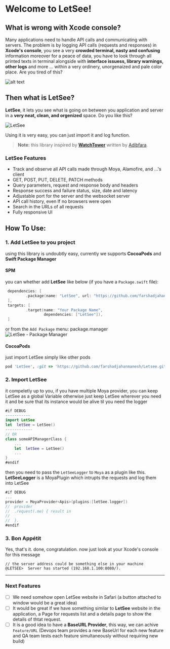 # Welcome to LetSee!

## What is wrong with Xcode console?

Many applications need to handle API calls and communicating with servers. The problem is by logging API calls (requests and responses) in **Xcode's console**, you see a very **crowded terminal, nasty and confusing** information moreover for a peace of data, you have to look through all printed texts in terminal alongside with **interface issuess, library warnings, other logs** and more ... within a very ordinery, unorgenaized and pale color place. Are you tired of this?

![alt text](https://github.com/farshadjahanmanesh/Letsee/blob/main/Examples%2BImages/bad.jpg?raw=true)

## Then what is LetSee?
**LetSee**, it lets you see what is going on between you application and server in a **very neat, clean, and orgenized** space. Do you like this?

![LetSee](https://github.com/farshadjahanmanesh/Letsee/blob/main/Examples%2BImages/good.gif?raw=true)

Using it is very easy, you can just import it and log function. 
> **Note:** this library inspired by [**WatchTower**](https://github.com/adibfara/WatchTower) written by [Adibfara](https://github.com/adibfara).

### LetSee Features
-   Track and observe all API calls made through Moya, Alamofire, and ...'s client
-   GET, POST, PUT, DELETE, PATCH methods
-   Query parameters, request and response body and headers
-   Response success and failure status, size, date and latency
-   Adjustable port for the server and the websocket server
-   API call history, even If no browsers were open
-   Search in the URLs of all requests
-   Fully responsive UI

## How To Use:
### 1. Add LetSee to you project
using this library is undoubtly easy, currently we supports **CocoaPods** and **Swift Package Manager**

#### SPM
you can whether add **LetSee** like below (if you have a `Package.swift` file):
```swift
 dependencies: [
		 .package(name: "LetSee", url: "https://github.com/farshadjahanmanesh/Letsee.git", from: "0.1.0")
 ],
 targets: [
		 .target(name: "Your Package Name", 
				 dependencies: ["LetSee"]),
 ]
```
or from the `Add Package` menu:
package.manager
![LetSee - Package Manager](https://github.com/farshadjahanmanesh/Letsee/blob/main/Examples%2BImages/package.manager.jpg?raw=true)
#### CocoaPods
just import LetSee simply like other pods
```ruby
pod 'LetSee', :git => 'https://github.com/farshadjahanmanesh/Letsee.git'
```
### 2. Import LetSee
it compeletly up to you, if you have multiple Moya provider, you can keep LetSee as a global Variable otherwise just keep LetSee wherever you need it and be sure that its instance would be alive til you need the logger
```swift
#if DEBUG
-----------
import LetSee
let  letSee = LetSee()
------------
// OR
class someAPIManagerClass {
	...
	let  letSee = LetSee()
	...
}
#endif
```
then you need to pass the `LetSeeLogger` to `Moya` as a plugin like this.  **LetSeeLogger** is a MoyaPlugin which intrupts the requests and log them into LetSee
```swift
#if DEBUG
...
provider = MoyaProvider<Apis>(plugins:[letSee.logger])
//  provider
//  .request(.me) { result in
//
//  }.
#endif
```
### 3. Bon Appétit
Yes, that's it. done, congratulation. now just look at your Xcode's console for this message
```batch
// the server address could be something else in your machine
@LETSEE>  Server has started (192.168.1.100:8080/). 
```
---
### Next Features
- [ ] We need somehow open LetSee website in Safari (a button attached to window would be a great idea) 
- [ ] It would be great if we have something similar to **LetSee** website in the application, a Page for requests list and a details page to show the details of thtat request.
- [ ]  It is a good idea to have a **BaseURL Provider**, this way, we can achive `Feature/URL` (Devops team provides a new BaseUrl for each new feature and QA team tests each feature simultaneously without requiring new build)
